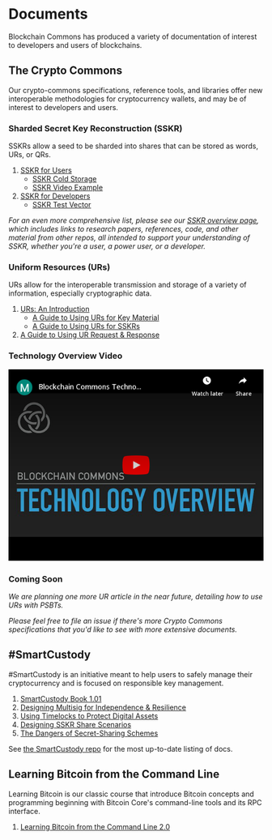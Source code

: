 # Documents

Blockchain Commons has produced a variety of documentation of interest to developers and users of blockchains.

## The Crypto Commons

Our crypto-commons specifications, reference tools, and libraries offer new interoperable methodologies for cryptocurrency wallets, and may be of interest to developers and users.

### Sharded Secret Key Reconstruction (SSKR)

SSKRs allow a seed to be sharded into shares that can be stored as words, URs, or QRs.

1. [SSKR for Users](sskr-users.md)
   * [SSKR Cold Storage](sskr-cold-storage.md)
   * [SSKR Video Example](sskr-video.md)
1. [SSKR for Developers](sskr-developers.md)
   * [SSKR Test Vector](sskr-test-vector.md)

_For an even more comprehensive list, please see our [SSKR overview page](sskr-overview.md), which includes links to research papers, references, code, and other material from other repos, all intended to support your understanding of SSKR, whether you're a user, a power user, or a developer._

### Uniform Resources (URs)

URs allow for the interoperable transmission and storage of a variety of information, especially cryptographic data.

1. [URs: An Introduction](ur-1-overview.md)
   * [A Guide to Using URs for Key Material](ur-2-keys.md)
   * [A Guide to Using URs for SSKRs](ur-3-sskrs.md)
1. [A Guide to Using UR Request & Response](ur-99-request-response.md)

### Technology Overview Video

<a href="https://www.youtube.com/watch?v=RYgOFSdUqWY"><img src="../images/video-tech-overview.png"></a>

### Coming Soon

_We are planning one more UR article in the near future, detailing how to use URs with PSBTs._

_Please feel free to file an issue if there's more Crypto Commons specifications that you'd like to see with more extensive documents._

## #SmartCustody

#SmartCustody is an initiative meant to help users to safely manage their cryptocurrency and is focused on responsible key management.

1. [SmartCustody Book 1.01](https://www.smartcustody.com/)
1. [Designing Multisig for Independence & Resilience](https://github.com/BlockchainCommons/SmartCustody/blob/master/README.md#the-smartcustody-book)
1. [Using Timelocks to Protect Digital Assets](https://github.com/BlockchainCommons/SmartCustody/blob/master/Docs/Timelocks.md)
1. [Designing SSKR Share Scenarios](https://github.com/BlockchainCommons/SmartCustody/blob/master/Docs/SSKR-Sharing.md)
1. [The Dangers of Secret-Sharing Schemes](https://github.com/BlockchainCommons/SmartCustody/blob/master/Docs/SSKR-Dangers.md)

See [the SmartCustody repo](https://github.com/BlockchainCommons/SmartCustody/blob/master/README.md#the-smartcustody-book) for the most up-to-date listing of docs.

## Learning Bitcoin from the Command Line

Learning Bitcoin is our classic course that introduce Bitcoin concepts and programming beginning with Bitcoin Core's command-line tools and its RPC interface.

1. [Learning Bitcoin from the Command Line 2.0](https://github.com/BlockchainCommons/Learning-Bitcoin-from-the-Command-Line/blob/master/README.md)
